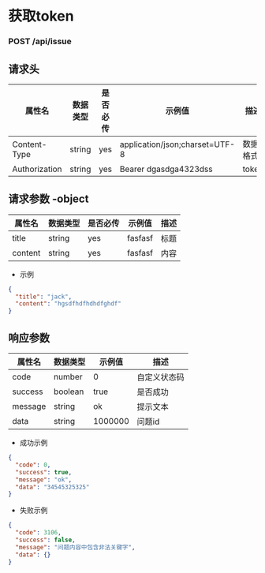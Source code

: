 # 获取token

### POST /api/issue

## 请求头

属性名 | 数据类型 | 是否必传 | 示例值 | 描述
-------|----------|----------|--------|------
 Content-Type | string | yes | application/json;charset=UTF-8 | 数据格式
 Authorization | string | yes | Bearer dgasdga4323dss | token

## 请求参数 -object

属性名 | 数据类型 | 是否必传 | 示例值 | 描述
-------|----------|----------|--------|------
 title | string | yes | fasfasf |  标题
 content | string | yes | fasfasf |  内容

 - 示例
 ``` json
 {
   "title": "jack",
   "content": "hgsdfhdfhdhdfghdf"
 }
 ```


## 响应参数

属性名 | 数据类型 | 示例值 | 描述
-------|----------|----------|--------
 code | number | 0 |  自定义状态码
 success | boolean | true | 是否成功
 message | string | ok | 提示文本
 data | string | 1000000 | 问题id

- 成功示例
``` json
{
  "code": 0,
  "success": true,
  "message": "ok",
  "data": "34545325325"
}
```

- 失败示例
``` json
{
  "code": 3106,
  "success": false,
  "message": "问题内容中包含非法关键字",
  "data": {}
}
```
